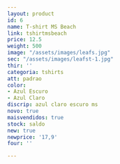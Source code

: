 ```yaml
---
layout: product
id: 6
name: T-shirt MS Beach
link: tshirtmsbeach
price: 12.5
weight: 500
image: "/assets/images/leafs.jpg"
sec: "/assets/images/leafst-1.jpg"
thir: ''
categoria: tshirts
att: padrao
color:
- Azul Escuro
- Azul Claro
discrip: azul claro escuro ms
novo: true
maisvendidos: true
stock: saldo
new: true
newprice: '17,9'
four: ''

---
```

